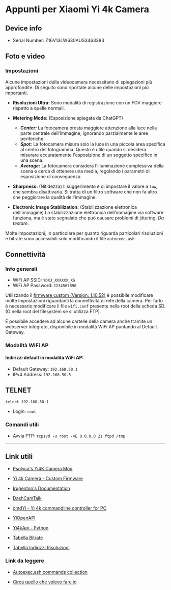 # Appunti per Xiaomi Yi 4k Camera


## Device info

- Serial Number: Z16V13LW630AUS3463383

## Foto e video

### Impostazioni
Alcune impostazioni della videocamera necessitano di spiegazioni più approfondite. Di seguito sono riportate alcune delle impostazioni più importanti.

- **Risoluzioni Ultra:** Sono modalità di registrazione con un FOV maggiore rispetto a quelle normali.

- **Metering Mode:** (Esposizione spiegata da ChatGPT) 
  - ***Center:***  La fotocamera presta maggiore attenzione alla luce nella parte centrale dell'immagine, ignorando parzialmente le aree periferiche.
  - ***Spot:*** La fotocamera misura solo la luce in una piccola area specifica al centro del fotogramma. Questo è utile quando si desidera misurare accuratamente l'esposizione di un soggetto specifico in una scena.
  - ***Average:*** La fotocamera considera l'illuminazione complessiva della scena e cerca di ottenere una media, regolando i parametri di esposizione di conseguenza.

- **Sharpness:** (Nitidezza) Il suggerimento è di impostare il valore a `low`, che sembra disattivarla. Si tratta di un filtro software che non fa altro che peggiorare la qualità dell'immagine.

- **Electronic Image Stabilization:** (Stabilizzazione elettronica dell'immagine) La stabilizzazione elettronica dell'immagine via software funziona, ma è stato segnalato che può causare problemi di jittering. *Da testare*.

Molte impostazioni, in particolare per quanto riguarda particolari risoluzioni e bitrate sono accessibili solo modificando il file `autoexec.ash`.

## Connettività

### Info generali

- WiFi AP SSID: `YDXJ_XXXXXX_XG`
- WiFi AP Password: `1234567890`

Utilizzando il [firmware custom (Version: 1.10.52)](https://github.com/psolyca/Yi_4k_ROOTFS) è possibile modificare molte impostazioni riguardanti la connettività di rete della camera. Per farlo è necessario modificare il file `wifi.conf` presente nella root della scheda SD. (O nella root del filesystem se si utilizza FTP).

È possibile accedere ad alcune cartelle della camera anche tramite un webserver integrato, disponibile in modalità WiFi AP puntando al Default Gateway.

### Modalità WiFi AP

#### Indirizzi default in modalità WiFi AP:
- Default Gateway: `192.168.50.1`
- IPv4 Address: `192.168.50.5`

## TELNET
`telnet 192.168.50.1`

- Login: `root`

### Comandi utili

- Avvia FTP: `tcpsvd -u root -vE 0.0.0.0 21 ftpd /tmp`

---

## Link utili

- [Psolyca's Yi4K Camera Mod](https://psolyca.ovh/)

- [Yi 4k Camera - Custom Firmware](https://github.com/psolyca/Yi_4k_ROOTFS)

- [Irugentoo's Documentation](https://github.com/irungentoo/Xiaomi_Yi_4k_Camera)

- [DashCamTalk](https://dashcamtalk.com/forum/threads/yi-4k-z16vxxl-custom-firmware-and-more-update-20-12-20-release-1-10-52-ethernet-over-usb.35439/)

- [cmdYi - Yi 4k commandline controller for PC](https://github.com/NikolayRag/cmdYi)

- [YiOpenAPI](https://github.com/YITechnology/YIOpenAPI)

- [Yi4kApi - Python](https://github.com/NikolayRag/Yi4kAPI)

- [Tabella Bitrate](https://gist.github.com/psolyca/a04793e8df627fca56c57883f02ce53c)

- [Tabella Indirizzi Risoluzioni](https://gist.github.com/psolyca/d83bd3594c94c6e3fd17d7ae636678ff)

### Link da leggere

- [Autoexec.ash commands collection](https://dashcamtalk.com/forum/threads/autoexec-ash-commands-collection-update-20-10-01-new-website.36825/)

- [Circa quello che volevo fare io](https://dashcamtalk.com/forum/threads/stream-from-4k-through-raspberry-pi-to-matlab.38038/)
